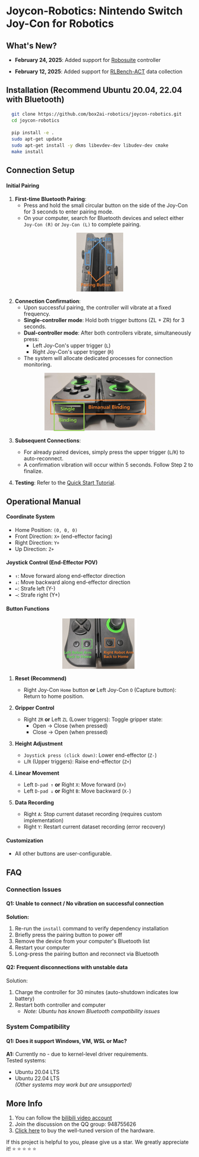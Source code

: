 
# Joycon-Robotics: Nintendo Switch Joy-Con for Robotics

## What's New?

- **February 24, 2025**: Added support for [Robosuite](https://github.com/box2ai-robotics/robosuite-joycon) controller

- **February 12, 2025**: Added support for [RLBench-ACT](https://github.com/box2ai-robotics/joycon-robotics) data collection

## Installation (Recommend Ubuntu 20.04, 22.04 with Bluetooth)

```bash
  git clone https://github.com/box2ai-robotics/joycon-robotics.git
  cd joycon-robotics
  
  pip install -e .
  sudo apt-get update
  sudo apt-get install -y dkms libevdev-dev libudev-dev cmake
  make install
```

## Connection Setup

#### Initial Pairing
1. ​**First-time Bluetooth Pairing**:
   - Press and hold the small circular button on the side of the Joy-Con for 3 seconds to enter pairing mode.
   - On your computer, search for Bluetooth devices and select either `Joy-Con (R)` or `Joy-Con (L)` to complete pairing.
<p align="center">
  <picture>
    <img alt="Joy-Con pairing button" src="media/bocon_pairing.png" style="max-width: 25%;">
  </picture>
</p>

2. ​**Connection Confirmation**:
   - Upon successful pairing, the controller will vibrate at a fixed frequency.
   - ​**Single-controller mode**: Hold both trigger buttons (ZL + ZR) for 3 seconds.
   - ​**Dual-controller mode**: After both controllers vibrate, simultaneously press:
     - Left Joy-Con's upper trigger (`L`) 
     - Right Joy-Con's upper trigger (`R`)
   - The system will allocate dedicated processes for connection monitoring.
<p align="center">
  <picture>
    <img alt="Joy-Con pairing button" src="media/bocon_binding.png" style="max-width: 59%;">
  </picture>
</p>

3. ​**Subsequent Connections**:
   - For already paired devices, simply press the upper trigger (`L`/`R`) to auto-reconnect.
   - A confirmation vibration will occur within 5 seconds. Follow Step 2 to finalize.

4. ​**Testing**: Refer to the [Quick Start Tutorial](joyconrobotics_tutorial.ipynb).


## Operational Manual

#### Coordinate System
- Home Position: `(0, 0, 0)`
- ​Front Direction: `X+` (end-effector facing)
- ​Right Direction: `Y+`
- ​Up Direction: `Z+`

#### Joystick Control (End-Effector POV)
- ``​↑``: Move forward along end-effector direction
- ``​↓``: Move backward along end-effector direction
- ``​←``: Strafe left (Y-)
- ``​→``: Strafe right (Y+)

#### Button Functions
<p align="center">
  <picture>
    <img alt="Controller reset position" src="media/bocon_homing.png" style="max-width: 40%;">
  </picture>
</p>

1. ​**Reset (Recommend)** 
   - Right Joy-Con `Home` button ​**or** Left Joy-Con `O` (Capture button): Return to home position.  
  
2. ​**Gripper Control**  
   - Right `ZR` ​**or** Left `ZL` (Lower triggers): Toggle gripper state:
     - Open → Close (when pressed)
     - Close → Open (when pressed)

3. ​**Height Adjustment**  
   - ``Joystick press (click down)``: Lower end-effector (`Z-`)  
   - `L`/`R` (Upper triggers): Raise end-effector (`Z+`)  

4. ​**Linear Movement**  
   - Left ``D-pad ↑`` ​**or** Right `X`: Move forward (`X+`)  
   - Left ``D-pad ↓`` ​**or** Right `B`: Move backward (`X-`)  

5. ​**Data Recording**  
   - Right `A`: Stop current dataset recording (requires custom implementation)  
   - Right `Y`: Restart current dataset recording (error recovery)  

#### Customization
- All other buttons are user-configurable.

## FAQ
### Connection Issues
#### Q1: Unable to connect / No vibration on successful connection
**Solution:**  
1. Re-run the `install` command to verify dependency installation  
2. Briefly press the pairing button to power off  
3. Remove the device from your computer's Bluetooth list  
4. Restart your computer  
5. Long-press the pairing button and reconnect via Bluetooth  

#### Q2: Frequent disconnections with unstable data
Solution: 
1. Charge the controller for 30 minutes (auto-shutdown indicates low battery)  
2. Restart both controller and computer  
   - *Note: Ubuntu has known Bluetooth compatibility issues*

### System Compatibility

#### Q1: Does it support Windows, VM, WSL or Mac?  
**A1:** Currently no - due to kernel-level driver requirements.  
Tested systems:  
- Ubuntu 20.04 LTS  
- Ubuntu 22.04 LTS  
*(Other systems may work but are unsupported)*

## More Info
1. You can follow the [bilibili video account](https://space.bilibili.com/122291348)
2. Join the discussion on the QQ group: 948755626
3. [Click here](https://item.taobao.com/item.htm?abbucket=16&detail_redpacket_pop=true&id=906794552661&ltk2=17440907659690jpsj3h7uiismft7vle37&ns=1&skuId=5933796995638) to buy the well-tuned version of the hardware.

If this project is helpful to you, please give us a star. We greatly appreciate it! ⭐ ⭐ ⭐ ⭐ ⭐



